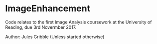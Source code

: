 # ImageEnhancement
Code relates to the first Image Analysis coursework at the University of Reading, due 3rd Novermber 2017.

Author: Jules Gribble (Unless started otherwise)

